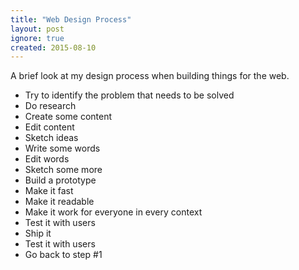 ```yaml
---
title: "Web Design Process"
layout: post
ignore: true
created: 2015-08-10
---
```


A brief look at my design process when building things for the web.

*  Try to identify the problem that needs to be solved
*  Do research
*  Create some content
*  Edit content
*  Sketch ideas
*  Write some words
*  Edit words
*  Sketch some more
*  Build a prototype
*  Make it fast
*  Make it readable
*  Make it work for everyone in every context
*  Test it with users
*  Ship it
*  Test it with users
*  Go back to step #1 
